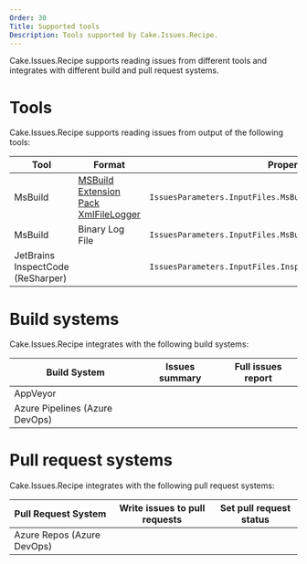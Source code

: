 ```yaml
---
Order: 30
Title: Supported tools
Description: Tools supported by Cake.Issues.Recipe.
---
```


Cake.Issues.Recipe supports reading issues from different tools and integrates with different build and pull request systems.

# Tools

Cake.Issues.Recipe supports reading issues from output of the following tools:

| Tool                              | Format                                 | Property                                                      |
|-----------------------------------|----------------------------------------|---------------------------------------------------------------|
| MsBuild                           | [MSBuild Extension Pack XmlFileLogger] | `IssuesParameters.InputFiles.MsBuildXmlFileLoggerLogFilePath` |
| MsBuild                           | Binary Log File                        | `IssuesParameters.InputFiles.MsBuildBinaryLogFilePath`        |
| JetBrains InspectCode (ReSharper) |                                        | `IssuesParameters.InputFiles.InspectCodeLogFilePath`          |

[MSBuild Extension Pack XmlFileLogger]: http://www.msbuildextensionpack.com/help/4.0.5.0/html/242ab4fd-c2e2-f6aa-325b-7588725aed24.htm

# Build systems

Cake.Issues.Recipe integrates with the following build systems:

| Build System                   | Issues summary                                                     | Full issues report                                               |
|--------------------------------|--------------------------------------------------------------------|------------------------------------------------------------------|
| AppVeyor                       | <span class="glyphicon glyphicon-remove" style="color:red"></span> | <span class="glyphicon glyphicon-ok" style="color:green"></span> |
| Azure Pipelines (Azure DevOps) | <span class="glyphicon glyphicon-ok" style="color:green"></span>   | <span class="glyphicon glyphicon-ok" style="color:green"></span> |

# Pull request systems

Cake.Issues.Recipe integrates with the following pull request systems:

| Pull Request System        | Write issues to pull requests                                    | Set pull request status                                          |
|----------------------------|------------------------------------------------------------------|------------------------------------------------------------------|
| Azure Repos (Azure DevOps) | <span class="glyphicon glyphicon-ok" style="color:green"></span> | <span class="glyphicon glyphicon-ok" style="color:green"></span> |

